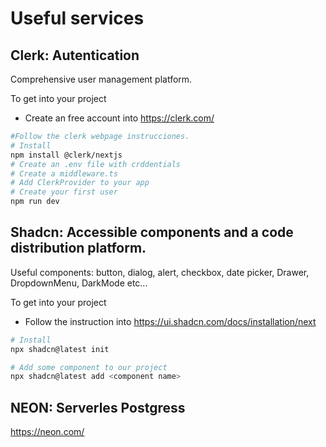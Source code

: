 # Useful services

Clerk: Autentication
---

Comprehensive user management platform.

To get into your project
- Create an free account into https://clerk.com/

```bash
#Follow the clerk webpage instrucciones.
# Install
npm install @clerk/nextjs
# Create an .env file with crddentials
# Create a middleware.ts
# Add ClerkProvider to your app
# Create your first user
npm run dev
```

Shadcn: Accessible components and a code distribution platform.
---
Useful components: button, dialog, alert, checkbox, date picker, Drawer, DropdownMenu, DarkMode etc...

To get into your project
- Follow the instruction into https://ui.shadcn.com/docs/installation/next

```bash
# Install
npx shadcn@latest init

# Add some component to our project
npx shadcn@latest add <component name>
```

NEON: Serverles Postgress 
---
https://neon.com/

